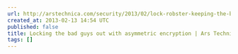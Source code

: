 ```yaml
---
url: http://arstechnica.com/security/2013/02/lock-robster-keeping-the-bad-guys-out-with-asymmetric-encryption/
created_at: 2013-02-13 14:54 UTC
published: false
title: Locking the bad guys out with asymmetric encryption | Ars Technica
tags: []
---
```



